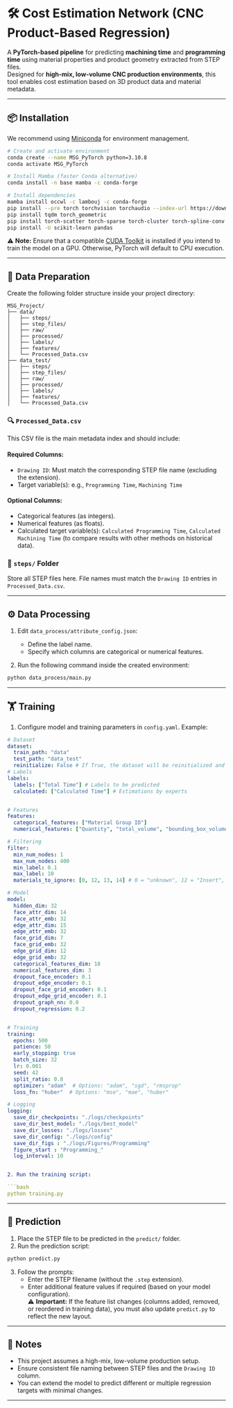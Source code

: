 # 🛠️ Cost Estimation Network (CNC Product-Based Regression)

A **PyTorch-based pipeline** for predicting **machining time** and **programming time** using material properties and product geometry extracted from STEP files.  
Designed for **high-mix, low-volume CNC production environments**, this tool enables cost estimation based on 3D product data and material metadata.

---

## 📦 Installation

We recommend using [Miniconda](https://www.anaconda.com/download/success) for environment management.

```bash
# Create and activate environment
conda create --name MSG_PyTorch python=3.10.8
conda activate MSG_PyTorch

# Install Mamba (faster Conda alternative)
conda install -n base mamba -c conda-forge

# Install dependencies
mamba install occwl -c lambouj -c conda-forge
pip install --pre torch torchvision torchaudio --index-url https://download.pytorch.org/whl/nightly/cu128
pip install tqdm torch_geometric
pip install torch-scatter torch-sparse torch-cluster torch-spline-conv
pip install -U scikit-learn pandas
```

⚠️ **Note:** Ensure that a compatible [CUDA Toolkit](https://developer.nvidia.com/cuda-toolkit) is installed if you intend to train the model on a GPU. Otherwise, PyTorch will default to CPU execution.

---

## 📁 Data Preparation

Create the following folder structure inside your project directory:

```
MSG_Project/
├── data/
│   ├── steps/
│   ├── step_files/
│   ├── raw/
│   ├── processed/
│   ├── labels/
│   ├── features/
│   └── Processed_Data.csv
├── data_test/
│   ├── steps/
│   ├── step_files/
│   ├── raw/
│   ├── processed/
│   ├── labels/
│   ├── features/
│   └── Processed_Data.csv
```

### 🔍 `Processed_Data.csv`

This CSV file is the main metadata index and should include:

#### Required Columns:
- `Drawing ID`: Must match the corresponding STEP file name (excluding the extension).
- Target variable(s): e.g., `Programming Time`, `Machining Time`

#### Optional Columns:
- Categorical features (as integers).
- Numerical features (as floats).
- Calculated target variable(s): `Calculated Programming Time`, `Calculated Machining Time` (to compare results with other methods on historical data).

### 📂 `steps/` Folder

Store all STEP files here. File names must match the `Drawing ID` entries in `Processed_Data.csv`.

---

## ⚙️ Data Processing

1. Edit `data_process/attribute_config.json`:
   - Define the label name.
   - Specify which columns are categorical or numerical features.

2. Run the following command inside the created environment:

```bash
python data_process/main.py
```

---

## 🏋️ Training

1. Configure model and training parameters in `config.yaml`. Example:

```yaml
# Dataset
dataset:
  train_path: "data"
  test_path: "data_test"
  reinitialize: False # If True, the dataset will be reinitialized and all previous data will be lost
# Labels
labels:
  labels: ["Total Time"] # Labels to be predicted
  calculated: ["Calculated Time"] # Estimations by experts


# Features
features:
  categorical_features: ["Material Group ID"]
  numerical_features: ["Quantity", "total_volume", "bounding_box_volume"] # total_volume and bounding_box_volume are obtained from step file

# Filtering
filter:
  min_num_nodes: 1
  max_num_nodes: 400
  min_label: 0.1
  max_label: 10
  materials_to_ignore: [0, 12, 13, 14] # 0 = "unknown", 12 = "Insert", 13 = "Procured Part", 14 = "Articles"

# Model
model:
  hidden_dim: 32
  face_attr_dim: 14
  face_attr_emb: 32
  edge_attr_dim: 15
  edge_attr_emb: 32
  face_grid_dim: 7
  face_grid_emb: 32
  edge_grid_dim: 12
  edge_grid_emb: 32
  categorical_features_dim: 18
  numerical_features_dim: 3
  dropout_face_encoder: 0.1
  dropout_edge_encoder: 0.1
  dropout_face_grid_encoder: 0.1
  dropout_edge_grid_encoder: 0.1
  dropout_graph_nn: 0.0
  dropout_regression: 0.2


# Training
training:
  epochs: 500
  patience: 50
  early_stopping: true
  batch_size: 32
  lr: 0.001
  seed: 42
  split_ratio: 0.8
  optimizer: "adam"  # Options: "adam", "sgd", "rmsprop"
  loss_fn: "huber"  # Options: "mse", "mae", "huber"

# Logging
logging:
  save_dir_checkpoints: "./logs/checkpoints"
  save_dir_best_model: "./logs/best_model"
  save_dir_losses: "./logs/losses"
  save_dir_config: "./logs/config"
  save_dir_figs : "./logs/Figures/Programming"
  figure_start : "Programming_"
  log_interval: 10


2. Run the training script:

```bash
python training.py
```

---

## 🔮 Prediction

1. Place the STEP file to be predicted in the `predict/` folder.
2. Run the prediction script:

```bash
python predict.py
```

3. Follow the prompts:
   - Enter the STEP filename (without the `.step` extension).
   - Enter additional feature values if required (based on your model configuration).  
     ⚠️ **Important:** If the feature list changes (columns added, removed, or reordered in training data), you must also update `predict.py` to reflect the new layout.
---

## 📌 Notes

- This project assumes a high-mix, low-volume production setup.
- Ensure consistent file naming between STEP files and the `Drawing ID` column.
- You can extend the model to predict different or multiple regression targets with minimal changes.

---
